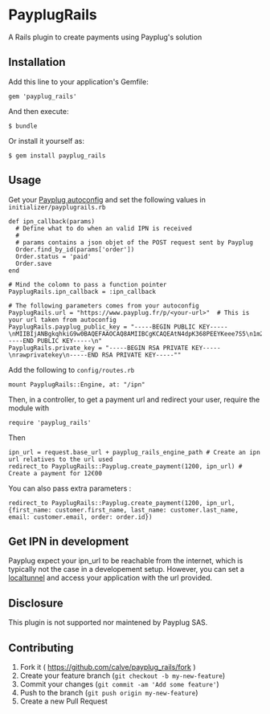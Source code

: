 # PayplugRails

A Rails plugin to create payments using Payplug's solution

## Installation

Add this line to your application's Gemfile:

    gem 'payplug_rails'

And then execute:

    $ bundle

Or install it yourself as:

    $ gem install payplug_rails

## Usage

Get your [Payplug autoconfig](https://www.payplug.fr/portal/ecommerce/autoconfig) and set the following values in ``initializer/payplugrails.rb``

    def ipn_callback(params)
      # Define what to do when an valid IPN is received
      #
      # params contains a json objet of the POST request sent by Payplug
      Order.find_by_id(params['order'])
      Order.status = 'paid'
      Order.save
    end

    # Mind the colomn to pass a function pointer
    PayplugRails.ipn_callback = :ipn_callback

    # The following parameters comes from your autoconfig
    PayplugRails.url = "https://www.payplug.fr/p/<your-url>"  # This is your url taken from autoconfig
    PayplugRails.payplug_public_key = "-----BEGIN PUBLIC KEY-----\nMIIBIjANBgkqhkiG9w0BAQEFAAOCAQ8AMIIBCgKCAQEAtN4dpK368PEEYKeee7S5\n1m2a8GUFLDAZ/HgRI1H6diYt87gzDPftn1UyW96YuIBed0T0dtl0tuABaIgGeddR\nuo3zfMpkyYWM2D5UHUEMKzEY5WIyaaWoVYJaZU5DWzCiroKcnUJgKm41RL32/CHU\nSFoymxjOOzpvkazbaY+Ql2GYev2QwKAf7lkH91Wp3frjQYXEFIwYnt6ZET8wPUwX\nMdF0hRaZYlaDQrCB2S/+k4Djb8mXqVkJ0qqgItycL05zyysJw/IGMr2zZ5hQSnfN\nCJ+i33ywnoT/qctGgLW4bGuGdTdcbA7VzdxhXtHaAQjuJvrf+twNCQSLCMbZ6pnK\nzQIDAQAB\n-----END PUBLIC KEY-----\n"
    PayplugRails.private_key = "-----BEGIN RSA PRIVATE KEY-----\nrawprivatekey\n-----END RSA PRIVATE KEY-----""

Add the following to ``config/routes.rb``

    mount PayplugRails::Engine, at: "/ipn"

Then, in a controller, to get a payment url and redirect your user, require the module with

    require 'payplug_rails'

Then

    ipn_url = request.base_url + payplug_rails_engine_path # Create an ipn url relatives to the url used
    redirect_to PayplugRails::Payplug.create_payment(1200, ipn_url) # Create a payment for 12€00

You can also pass extra parameters :

    redirect_to PayplugRails::Payplug.create_payment(1200, ipn_url, {first_name: customer.first_name, last_name: customer.last_name, email: customer.email, order: order.id})


## Get IPN in development

Payplug expect your ipn_url to be reachable from the internet, which is typically not the case in a developement setup. However, you can set a [localtunnel](https://www.localtunnel.me) and access your application with the url provided.


## Disclosure

This plugin is not supported nor maintened by Payplug SAS.


## Contributing

1. Fork it ( https://github.com/calve/payplug_rails/fork )
2. Create your feature branch (`git checkout -b my-new-feature`)
3. Commit your changes (`git commit -am 'Add some feature'`)
4. Push to the branch (`git push origin my-new-feature`)
5. Create a new Pull Request
